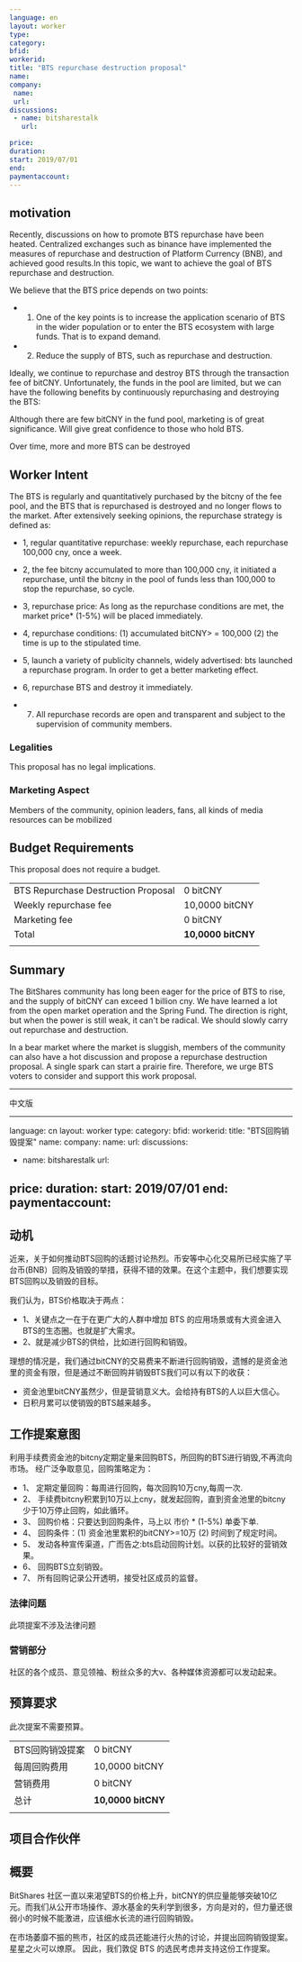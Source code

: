 ```yaml
---
language: en
layout: worker
type: 
category: 
bfid: 
workerid: 
title: "BTS repurchase destruction proposal"
name: 
company:
 name: 
 url: 
discussions:
 - name: bitsharestalk
   url: 

price: 
duration: 
start: 2019/07/01
end: 
paymentaccount: 
---
```


## motivation

Recently, discussions on how to promote BTS repurchase have been heated. Centralized exchanges such as binance have implemented the measures of repurchase and destruction of Platform Currency (BNB), and achieved good results.In this topic, we want to achieve the goal of BTS repurchase and destruction.

We believe that the BTS price depends on two points:

- 1. One of the key points is to increase the application scenario of BTS in the wider population or to enter the BTS ecosystem with large funds. That is to expand demand.

- 2. Reduce the supply of BTS, such as repurchase and destruction.

Ideally, we continue to repurchase and destroy BTS through the transaction fee of bitCNY. Unfortunately, the funds in the pool are limited, but we can have the following benefits by continuously repurchasing and destroying the BTS:

Although there are few bitCNY in the fund pool, marketing is of great significance. Will give great confidence to those who hold BTS.

Over time, more and more BTS can be destroyed

## Worker Intent

The BTS is regularly and quantitatively purchased by the bitcny of the fee pool, and the BTS that is repurchased is destroyed and no longer flows to the market. After extensively seeking opinions, the repurchase strategy is defined as:
- 1, regular quantitative repurchase: weekly repurchase, each repurchase 100,000 cny, once a week.

- 2, the fee bitcny accumulated to more than 100,000 cny, it initiated a repurchase, until the bitcny in the pool of funds less than 100,000 to stop the repurchase, so cycle.

- 3, repurchase price: As long as the repurchase conditions are met, the market price* (1-5%) will be placed immediately.

- 4, repurchase conditions: (1) accumulated bitCNY> = 100,000 (2) the time is up to the stipulated time.

- 5, launch a variety of publicity channels, widely advertised: bts launched a repurchase program. In order to get a better marketing effect.

- 6, repurchase BTS and destroy it immediately.

- 7. All repurchase records are open and transparent and subject to the supervision of community members.

### Legalities

This proposal has no legal implications.

### Marketing Aspect

Members of the community, opinion leaders, fans, all kinds of media resources can be mobilized


## Budget Requirements

This proposal does not require a budget.

|  |  |
|--|--|
| BTS Repurchase Destruction Proposal  | 0  bitCNY |
| Weekly repurchase fee | 10,0000  bitCNY |
| Marketing fee | 0  bitCNY |
| Total  | **10,0000  bitCNY**|
|  |  |




## Summary

The BitShares community has long been eager for the price of BTS to rise, and the supply of bitCNY can exceed 1 billion cny. We have learned a lot from the open market operation and the  Spring Fund. The direction is right, but when the power is still weak, it can't be radical. We should slowly carry out repurchase and destruction.

In a bear market where the market is sluggish, members of the community can also have a hot discussion and propose a repurchase destruction proposal. A single spark can start a prairie fire. Therefore, we urge BTS voters to consider and support this work proposal.

---
中文版

---
language: cn
layout: worker
type: 
category: 
bfid: 
workerid: 
title: "BTS回购销毁提案"
name: 
company:
 name: 
 url: 
discussions:
 - name: bitsharestalk
   url: 

price: 
duration: 
start: 2019/07/01
end: 
paymentaccount: 
---

## 动机

近来，关于如何推动BTS回购的话题讨论热烈。币安等中心化交易所已经实施了平台币(BNB）回购及销毁的举措，获得不错的效果。在这个主题中，我们想要实现BTS回购以及销毁的目标。

我们认为，BTS价格取决于两点：
- 1、关键点之一在于在更广大的人群中增加 BTS 的应用场景或有大资金进入BTS的生态圈。也就是扩大需求。
- 2、就是减少BTS的供给，比如进行回购和销毁。

理想的情况是，我们通过bitCNY的交易费来不断进行回购销毁，遗憾的是资金池里的资金有限，但是通过不断回购并销毁BTS我们可以有以下的收获：
- 资金池里bitCNY虽然少，但是营销意义大。会给持有BTS的人以巨大信心。
- 日积月累可以使销毁的BTS越来越多。

## 工作提案意图

利用手续费资金池的bitcny定期定量来回购BTS，所回购的BTS进行销毁,不再流向市场。
经广泛争取意见，回购策略定为：
- 1、 定期定量回购：每周进行回购，每次回购10万cny,每周一次.
- 2、 手续费bitcny积累到10万以上cny，就发起回购，直到资金池里的bitcny少于10万停止回购，如此循环。
- 3、 回购价格：只要达到回购条件，马上以 市价 * (1-5%) 单委下单.
- 4、 回购条件：(1) 资金池里累积的bitCNY>=10万 (2) 时间到了规定时间。
- 5、 发动各种宣传渠道，广而告之:bts启动回购计划。以获的比较好的营销效果。
- 6、 回购BTS立刻销毁。
- 7、 所有回购记录公开透明，接受社区成员的监督。

### 法律问题

此项提案不涉及法律问题

### 营销部分

社区的各个成员、意见领袖、粉丝众多的大v、各种媒体资源都可以发动起来。

## 预算要求

此次提案不需要预算。

|  |  |
|--|--|
| BTS回购销毁提案 | 0  bitCNY |
| 每周回购费用 | 10,0000  bitCNY |
| 营销费用 | 0  bitCNY |
| 总计 | **10,0000  bitCNY**|
|  |  |


## 项目合作伙伴



## 概要

BitShares 社区一直以来渴望BTS的价格上升，bitCNY的供应量能够突破10亿元。而我们从公开市场操作、源水基金的失利学到很多，方向是对的，但力量还很弱小的时候不能激进，应该细水长流的进行回购销毁。

在市场萎靡不振的熊市，社区的成员还能进行火热的讨论，并提出回购销毁提案。星星之火可以燎原。
因此，我们敦促 BTS 的选民考虑并支持这份工作提案。


